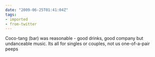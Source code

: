 ```yaml
---
date: "2009-06-25T01:41:04Z"
tags:
- imported
- from-twitter
---
```

Coco-tang \(bar\) was reasonable - good drinks, good company but undanceable music. Its all for singles or couples, not us one-of-a-pair peeps
